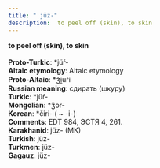 ```yaml
---
title: " jüz-"
description:  to peel off (skin), to skin
---
```

<p data-pagefind-weight="0.5">
<strong> to peel off (skin), to skin</strong><br><br>
<strong>Proto-Turkic</strong>:  *jüŕ-<br>
<strong>Altaic etymology</strong>:  Altaic etymology<br>
<strong> Proto-Altaic</strong>:  *ǯi̯uŕi<br>
<strong>Russian meaning</strong>:  сдирать (шкуру)<br>
<strong>Turkic</strong>:  *jüŕ-<br>
<strong>Mongolian</strong>:  *ǯor-<br>
<strong>Korean</strong>:  *čɨrɨ- ( ~ -i-)<br>
<strong>Comments</strong>:  EDT 984, ЭСТЯ 4, 261.<br>
<strong>Karakhanid</strong>:  jüz- (MK)<br>
<strong>Turkish</strong>:  jüz-<br>
<strong>Turkmen</strong>:  jüz-<br>
<strong>Gagauz</strong>:  jüz-<br>

</p>
